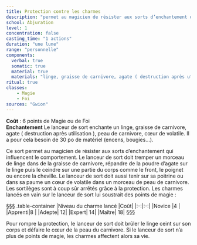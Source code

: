 ```yaml
---
title: Protection contre les charmes
description: "permet au magicien de résister aux sorts d’enchantement qui influencent le comportement"
school: Abjuration
level: 1
concentration: false
casting_time: "1 actions"
duration: "une lune"
range: "personnelle"
components:
  verbal: true
  somatic: true
  material: true
  materials: "linge, graisse de carnivore, agate ( destruction après utilisation ), peau de carnivore, cœur de volatile"
ritual: true
classes:
    - Magie  
    - Foi
sources: "Gwion"
---
```

**Coût** : 6 points de Magie ou de Foi  
**Enchantement** Le lanceur de sort enchante un linge, graisse de carnivore, agate ( destruction après utilisation ), peau de carnivore, cœur de volatile. Il a pour cela besoin de 30 po de matériel (encens, bougies...).  

Ce sort permet au magicien de résister aux sorts d’enchantement qui influencent le comportement. Le lanceur de sort doit tremper un morceau de linge dans de la graisse de carnivore, répandre de la poudre d’agate sur le linge puis le ceindre sur une partie du corps comme le front, le poignet ou encore la cheville. Le lanceur de sort doit aussi tenir sur sa poitrine ou dans sa paume un cœur de volatile dans un morceau de peau de carnivore. Les sortilèges sont à coup sûr arrêtés grâce à la protection. Les charmes lancés en vain sur le lanceur de sort lui soustrait des points de magie :  

§§§ .table-container
|Niveau du charme lancé    |Coût|
|:-:|:-:|
|Novice  |4 |
|Apprenti|8  |
|Adepte| 12|
|Expert| 14|
|Maître| 18|
§§§  

Pour rompre la protection, le lanceur de sort doit brûler le linge ceint sur son corps et défaire le cœur de la peau du carnivore. Si le lanceur de sort n’a plus de points de magie, les charmes affectent alors sa vie.   
